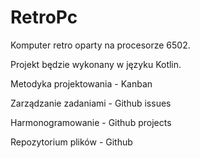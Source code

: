 # RetroPc
Komputer retro oparty na procesorze 6502.

Projekt będzie wykonany w języku Kotlin.

Metodyka projektowania - Kanban

Zarządzanie zadaniami - Github issues 

Harmonogramowanie - Github projects

Repozytorium plików - Github
